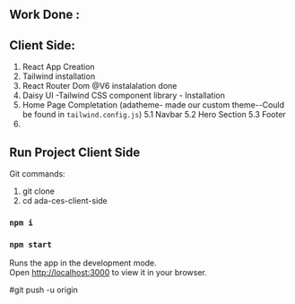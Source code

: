 ## Work Done : 

## Client Side:

1. React App Creation
2. Tailwind installation
3. React Router Dom @V6 instalalation done
4. Daisy UI -Tailwind CSS component library - Installation
5. Home Page Completation (adatheme- made our custom theme--Could be found in `tailwind.config.js`)
    5.1 Navbar
    5.2 Hero Section
    5.3 Footer
6. 

## Run Project Client Side

Git commands: 
1. git clone <repo link>
2. cd ada-ces-client-side

### `npm i`

### `npm start`

Runs the app in the development mode.\
Open [http://localhost:3000](http://localhost:3000) to view it in your browser.

#git push -u origin <branch>
